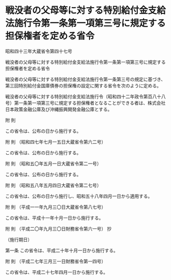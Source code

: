 # 戦没者の父母等に対する特別給付金支給法施行令第一条第一項第三号に規定する担保権者を定める省令

昭和四十三年大蔵省令第四十七号

戦没者の父母等に対する特別給付金支給法施行令第一条第一項第三号に規定する担保権者を定める省令

戦没者の父母等に対する特別給付金支給法施行令第一条第三号の規定に基づき、第三回特別給付金国庫債券の担保権の設定に関する省令を次のように定める。

戦没者の父母等に対する特別給付金支給法施行令（昭和四十二年政令第百八十八号）第一条第一項第三号に規定する担保権者となることができる者は、株式会社日本政策金融公庫及び沖縄振興開発金融公庫とする。

附 則

この省令は、公布の日から施行する。

附 則 （昭和四七年七月一五日大蔵省令第六二号）

この省令は、公布の日から施行する。

附 則 （昭和五〇年五月一日大蔵省令第二一号）

この省令は、公布の日から施行する。

附 則 （昭和五八年五月四日大蔵省令第二七号）

この省令は、公布の日から施行し、昭和五十八年四月一日から適用する。

附 則 （平成一一年九月三〇日大蔵省令第八七号）

この省令は、平成十一年十月一日から施行する。

附 則 （平成二〇年九月三〇日財務省令第六一号） 抄

（施行期日）

第一条 この省令は、平成二十年十月一日から施行する。

附 則 （平成二七年三月三一日財務省令第一四号）

この省令は、平成二十七年四月一日から施行する。
